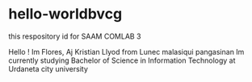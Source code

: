 # hello-worldbvcg

this respository id for SAAM COMLAB 3 

Hello ! Im Flores, Aj Kristian Llyod from Lunec malasiqui pangasinan Im currently studying Bachelor of Science in Information Technology at Urdaneta city university 
